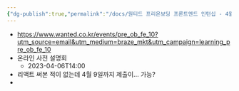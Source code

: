 ```yaml
---
{"dg-publish":true,"permalink":"/docs/원티드 프리온보딩 프론트엔드 인턴십 - 4월/","title":"원티드 프리온보딩 프론트엔드 인턴십 - 4월"}
---
```


- https://www.wanted.co.kr/events/pre_ob_fe_10?utm_source=email&utm_medium=braze_mkt&utm_campaign=learning_pre_ob_fe_10
- 온라인 사전 설명회
	- 2023-04-06T14:00
- 리액트 써본 적이 없는데 4월 9일까지 제출이... 가능?
- 
